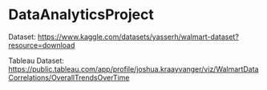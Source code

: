# DataAnalyticsProject
  Dataset: https://www.kaggle.com/datasets/yasserh/walmart-dataset?resource=download
  
  Tableau Dataset: https://public.tableau.com/app/profile/joshua.kraayvanger/viz/WalmartDataCorrelations/OverallTrendsOverTime
